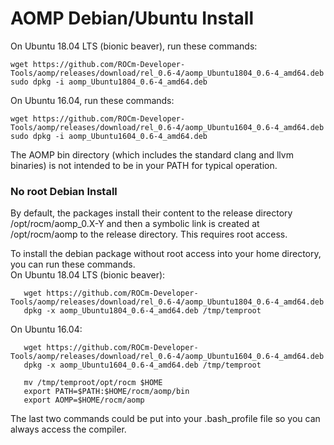 # AOMP Debian/Ubuntu Install 

On Ubuntu 18.04 LTS (bionic beaver), run these commands:
```
wget https://github.com/ROCm-Developer-Tools/aomp/releases/download/rel_0.6-4/aomp_Ubuntu1804_0.6-4_amd64.deb
sudo dpkg -i aomp_Ubuntu1804_0.6-4_amd64.deb
```
On Ubuntu 16.04,  run these commands:
```
wget https://github.com/ROCm-Developer-Tools/aomp/releases/download/rel_0.6-4/aomp_Ubuntu1604_0.6-4_amd64.deb
sudo dpkg -i aomp_Ubuntu1604_0.6-4_amd64.deb
```
The AOMP bin directory (which includes the standard clang and llvm binaries) is not intended to be in your PATH for typical operation.

### No root Debian Install

By default, the packages install their content to the release directory /opt/rocm/aomp_0.X-Y and then a  symbolic link is created at /opt/rocm/aomp to the release directory. This requires root access.

To install the debian package without root access into your home directory, you can run these commands.<br>
On Ubuntu 18.04 LTS (bionic beaver):
```
   wget https://github.com/ROCm-Developer-Tools/aomp/releases/download/rel_0.6-4/aomp_Ubuntu1804_0.6-4_amd64.deb
   dpkg -x aomp_Ubuntu1804_0.6-4_amd64.deb /tmp/temproot
```
On Ubuntu 16.04:
```
   wget https://github.com/ROCm-Developer-Tools/aomp/releases/download/rel_0.6-4/aomp_Ubuntu1604_0.6-4_amd64.deb
   dpkg -x aomp_Ubuntu1604_0.6-4_amd64.deb /tmp/temproot
```
```
   mv /tmp/temproot/opt/rocm $HOME
   export PATH=$PATH:$HOME/rocm/aomp/bin
   export AOMP=$HOME/rocm/aomp
```
The last two commands could be put into your .bash_profile file so you can always access the compiler.
